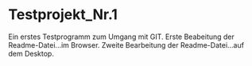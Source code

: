 # Testprojekt_Nr.1
 Ein erstes Testprogramm zum Umgang mit GIT.
 Erste Beabeitung der Readme-Datei...im Browser.
 Zweite Bearbeitung der Readme-Datei...auf dem Desktop.
